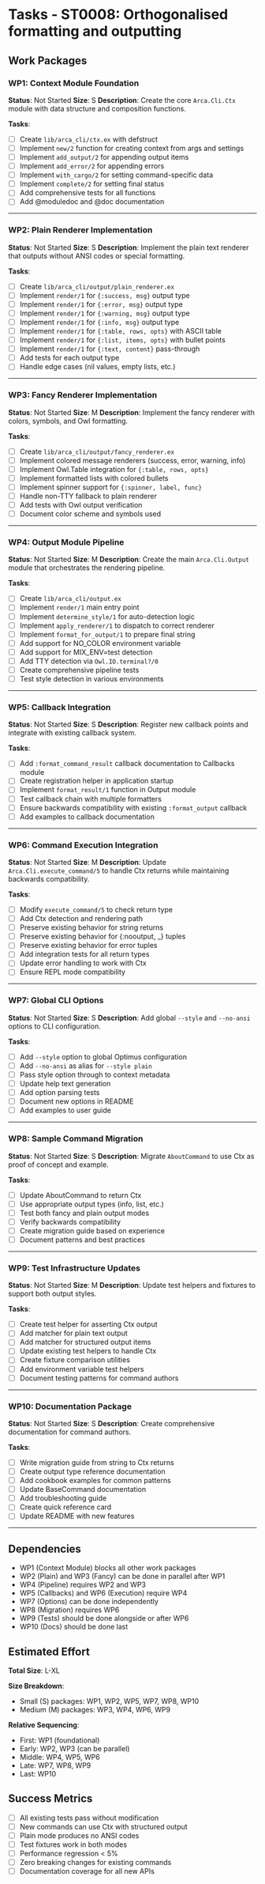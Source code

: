 # Tasks - ST0008: Orthogonalised formatting and outputting

## Work Packages

### WP1: Context Module Foundation

**Status**: Not Started
**Size**: S
**Description**: Create the core `Arca.Cli.Ctx` module with data structure and composition functions.

**Tasks**:

- [ ] Create `lib/arca_cli/ctx.ex` with defstruct
- [ ] Implement `new/2` function for creating context from args and settings
- [ ] Implement `add_output/2` for appending output items
- [ ] Implement `add_error/2` for appending errors
- [ ] Implement `with_cargo/2` for setting command-specific data
- [ ] Implement `complete/2` for setting final status
- [ ] Add comprehensive tests for all functions
- [ ] Add @moduledoc and @doc documentation

---

### WP2: Plain Renderer Implementation

**Status**: Not Started
**Size**: S
**Description**: Implement the plain text renderer that outputs without ANSI codes or special formatting.

**Tasks**:

- [ ] Create `lib/arca_cli/output/plain_renderer.ex`
- [ ] Implement `render/1` for `{:success, msg}` output type
- [ ] Implement `render/1` for `{:error, msg}` output type
- [ ] Implement `render/1` for `{:warning, msg}` output type
- [ ] Implement `render/1` for `{:info, msg}` output type
- [ ] Implement `render/1` for `{:table, rows, opts}` with ASCII table
- [ ] Implement `render/1` for `{:list, items, opts}` with bullet points
- [ ] Implement `render/1` for `{:text, content}` pass-through
- [ ] Add tests for each output type
- [ ] Handle edge cases (nil values, empty lists, etc.)

---

### WP3: Fancy Renderer Implementation

**Status**: Not Started
**Size**: M
**Description**: Implement the fancy renderer with colors, symbols, and Owl formatting.

**Tasks**:

- [ ] Create `lib/arca_cli/output/fancy_renderer.ex`
- [ ] Implement colored message renderers (success, error, warning, info)
- [ ] Implement Owl.Table integration for `{:table, rows, opts}`
- [ ] Implement formatted lists with colored bullets
- [ ] Implement spinner support for `{:spinner, label, func}`
- [ ] Handle non-TTY fallback to plain renderer
- [ ] Add tests with Owl output verification
- [ ] Document color scheme and symbols used

---

### WP4: Output Module Pipeline

**Status**: Not Started
**Size**: M
**Description**: Create the main `Arca.Cli.Output` module that orchestrates the rendering pipeline.

**Tasks**:

- [ ] Create `lib/arca_cli/output.ex`
- [ ] Implement `render/1` main entry point
- [ ] Implement `determine_style/1` for auto-detection logic
- [ ] Implement `apply_renderer/1` to dispatch to correct renderer
- [ ] Implement `format_for_output/1` to prepare final string
- [ ] Add support for NO_COLOR environment variable
- [ ] Add support for MIX_ENV=test detection
- [ ] Add TTY detection via `Owl.IO.terminal?/0`
- [ ] Create comprehensive pipeline tests
- [ ] Test style detection in various environments

---

### WP5: Callback Integration

**Status**: Not Started
**Size**: S
**Description**: Register new callback points and integrate with existing callback system.

**Tasks**:

- [ ] Add `:format_command_result` callback documentation to Callbacks module
- [ ] Create registration helper in application startup
- [ ] Implement `format_result/1` function in Output module
- [ ] Test callback chain with multiple formatters
- [ ] Ensure backwards compatibility with existing `:format_output` callback
- [ ] Add examples to callback documentation

---

### WP6: Command Execution Integration

**Status**: Not Started
**Size**: M
**Description**: Update `Arca.Cli.execute_command/5` to handle Ctx returns while maintaining backwards compatibility.

**Tasks**:

- [ ] Modify `execute_command/5` to check return type
- [ ] Add Ctx detection and rendering path
- [ ] Preserve existing behavior for string returns
- [ ] Preserve existing behavior for {:nooutput, _} tuples
- [ ] Preserve existing behavior for error tuples
- [ ] Add integration tests for all return types
- [ ] Update error handling to work with Ctx
- [ ] Ensure REPL mode compatibility

---

### WP7: Global CLI Options

**Status**: Not Started
**Size**: S
**Description**: Add global `--style` and `--no-ansi` options to CLI configuration.

**Tasks**:

- [ ] Add `--style` option to global Optimus configuration
- [ ] Add `--no-ansi` as alias for `--style plain`
- [ ] Pass style option through to context metadata
- [ ] Update help text generation
- [ ] Add option parsing tests
- [ ] Document new options in README
- [ ] Add examples to user guide

---

### WP8: Sample Command Migration

**Status**: Not Started
**Size**: S
**Description**: Migrate `AboutCommand` to use Ctx as proof of concept and example.

**Tasks**:

- [ ] Update AboutCommand to return Ctx
- [ ] Use appropriate output types (info, list, etc.)
- [ ] Test both fancy and plain output modes
- [ ] Verify backwards compatibility
- [ ] Create migration guide based on experience
- [ ] Document patterns and best practices

---

### WP9: Test Infrastructure Updates

**Status**: Not Started
**Size**: M
**Description**: Update test helpers and fixtures to support both output styles.

**Tasks**:

- [ ] Create test helper for asserting Ctx output
- [ ] Add matcher for plain text output
- [ ] Add matcher for structured output items
- [ ] Update existing test helpers to handle Ctx
- [ ] Create fixture comparison utilities
- [ ] Add environment variable test helpers
- [ ] Document testing patterns for command authors

---

### WP10: Documentation Package

**Status**: Not Started
**Size**: S
**Description**: Create comprehensive documentation for command authors.

**Tasks**:

- [ ] Write migration guide from string to Ctx returns
- [ ] Create output type reference documentation
- [ ] Add cookbook examples for common patterns
- [ ] Update BaseCommand documentation
- [ ] Add troubleshooting guide
- [ ] Create quick reference card
- [ ] Update README with new features

---

## Dependencies

- WP1 (Context Module) blocks all other work packages
- WP2 (Plain) and WP3 (Fancy) can be done in parallel after WP1
- WP4 (Pipeline) requires WP2 and WP3
- WP5 (Callbacks) and WP6 (Execution) require WP4
- WP7 (Options) can be done independently
- WP8 (Migration) requires WP6
- WP9 (Tests) should be done alongside or after WP6
- WP10 (Docs) should be done last

## Estimated Effort

**Total Size**: L-XL

**Size Breakdown**:

- Small (S) packages: WP1, WP2, WP5, WP7, WP8, WP10
- Medium (M) packages: WP3, WP4, WP6, WP9

**Relative Sequencing**:

- First: WP1 (foundational)
- Early: WP2, WP3 (can be parallel)
- Middle: WP4, WP5, WP6
- Late: WP7, WP8, WP9
- Last: WP10

## Success Metrics

- [ ] All existing tests pass without modification
- [ ] New commands can use Ctx with structured output
- [ ] Plain mode produces no ANSI codes
- [ ] Test fixtures work in both modes
- [ ] Performance regression < 5%
- [ ] Zero breaking changes for existing commands
- [ ] Documentation coverage for all new APIs
